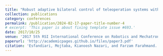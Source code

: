 ```yaml
---
title: "Robust adaptive bilateral control of teleoperation systems with uncertain parameters and unmodeled dynamics"
collection: publications
category: conferences
permalink: /publication/2024-02-17-paper-title-number-4
# excerpt: 'This paper is about fixing template issue #693.'
date: 2017/10/25
venue: '2017 5th RSI International Conference on Robotics and Mechatronics (ICRoM)'
paperurl: 'http://academicpages.github.io/files/paper3.pdf'
citation: 'Esfandiari, Mojtaba, Kianoosh Nazari, and Farzam Farahmand. "Robust adaptive bilateral control of teleoperation systems with uncertain parameters and unmodeled dynamics." In 2017 5th RSI International Conference on Robotics and Mechatronics (ICRoM), pp. 95-100. IEEE, 2017.'
---
```

